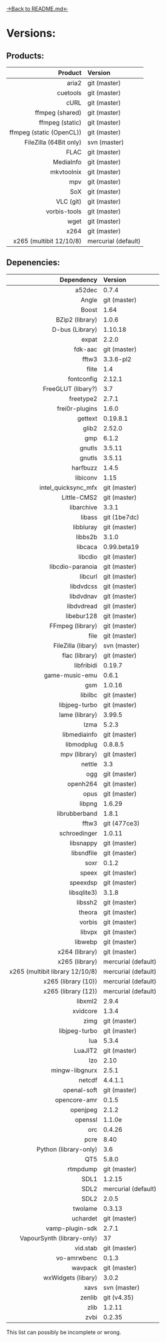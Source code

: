[->Back to README.md<-](VERSIONS.md)

# Versions:

## Products:

| Product                  | Version             |
| ------------------------:|:------------------- |
| aria2                    | git (master)        |
| cuetools                 | git (master)        |
| cURL                     | git (master)        |
| ffmpeg (shared)          | git (master)        |
| ffmpeg (static)          | git (master)        |
| ffmpeg (static (OpenCL)) | git (master)        |
| FileZilla (64Bit only)   | svn (master)        |
| FLAC                     | git (master)        |
| MediaInfo                | git (master)        |
| mkvtoolnix               | git (master)        |
| mpv                      | git (master)        |
| SoX                      | git (master)        |
| VLC (git)                | git (master)        |
| vorbis-tools             | git (master)        |
| wget                     | git (master)        |
| x264                     | git (master)        |
| x265 (multibit 12/10/8)  | mercurial (default) |


## Depenencies:

| Dependency                      | Version             |
| -------------------------------:|:------------------- |
| a52dec                          | 0.7.4               |
| Angle                           | git (master)        |
| Boost                           | 1.64                |
| BZip2 (library)                 | 1.0.6               |
| D-bus (Library)                 | 1.10.18             |
| expat                           | 2.2.0               |
| fdk-aac                         | git (master)        |
| fftw3                           | 3.3.6-pl2           |
| flite                           | 1.4                 |
| fontconfig                      | 2.12.1              |
| FreeGLUT (libary?)              | 3.7                 |
| freetype2                       | 2.7.1               |
| frei0r-plugins                  | 1.6.0               |
| gettext                         | 0.19.8.1            |
| glib2                           | 2.52.0              |
| gmp                             | 6.1.2               |
| gnutls                          | 3.5.11              |
| gnutls                          | 3.5.11              |
| harfbuzz                        | 1.4.5               |
| libiconv                        | 1.15                |
| intel_quicksync_mfx             | git (master)        |
| Little-CMS2                     | git (master)        |
| libarchive                      | 3.3.1               |
| libass                          | git (1be7dc)        |
| libbluray                       | git (master)        |
| libbs2b                         | 3.1.0               |
| libcaca                         | 0.99.beta19         |
| libcdio                         | git (master)        |
| libcdio-paranoia                | git (master)        |
| libcurl                         | git (master)        |
| libdvdcss                       | git (master)        |
| libdvdnav                       | git (master)        |
| libdvdread                      | git (master)        |
| libebur128                      | git (master)        |
| FFmpeg (library)                | git (master)        |
| file                            | git (master)        |
| FileZilla (libary)              | svn (master)        |
| flac (library)                  | git (master)        |
| libfribidi                      | 0.19.7              |
| game-music-emu                  | 0.6.1               |
| gsm                             | 1.0.16              |
| libilbc                         | git (master)        |
| libjpeg-turbo                   | git (master)        |
| lame (library)                  | 3.99.5              |
| lzma                            | 5.2.3               |
| libmediainfo                    | git (master)        |
| libmodplug                      | 0.8.8.5             |
| mpv (library)                   | git (master)        |
| nettle                          | 3.3                 |
| ogg                             | git (master)        |
| openh264                        | git (master)        |
| opus                            | git (master)        |
| libpng                          | 1.6.29              |
| librubberband                   | 1.8.1               |
| fftw3                           | git (477ce3)        |
| schroedinger                    | 1.0.11              |
| libsnappy                       | git (master)        |
| libsndfile                      | git (master)        |
| soxr                            | 0.1.2               |
| speex                           | git (master)        |
| speexdsp                        | git (master)        |
| libsqlite3)                     | 3.1.8               |
| libssh2                         | git (master)        |
| theora                          | git (master)        |
| vorbis                          | git (master)        |
| libvpx                          | git (master)        |
| libwebp                         | git (master)        |
| x264 (library)                  | git (master)        |
| x265 (library)                  | mercurial (default) |
| x265 (multibit library 12/10/8) | mercurial (default) |
| x265 (library (10))             | mercurial (default) |
| x265 (library (12))             | mercurial (default) |
| libxml2                         | 2.9.4               |
| xvidcore                        | 1.3.4               |
| zimg                            | git (master)        |
| libjpeg-turbo                   | git (master)        |
| lua                             | 5.3.4               |
| LuaJIT2                         | git (master)        |
| lzo                             | 2.10                |
| mingw-libgnurx                  | 2.5.1               |
| netcdf                          | 4.4.1.1             |
| openal-soft                     | git (master)        |
| opencore-amr                    | 0.1.5               |
| openjpeg                        | 2.1.2               |
| openssl                         | 1.1.0e              |
| orc                             | 0.4.26              |
| pcre                            | 8.40                |
| Python (library-only)           | 3.6                 |
| QT5                             | 5.8.0               |
| rtmpdump                        | git (master)        |
| SDL1                            | 1.2.15              |
| SDL2                            | mercurial (default) |
| SDL2                            | 2.0.5               |
| twolame                         | 0.3.13              |
| uchardet                        | git (master)        |
| vamp-plugin-sdk                 | 2.7.1               |
| VapourSynth (library-only)      | 37                  |
| vid.stab                        | git (master)        |
| vo-amrwbenc                     | 0.1.3               |
| wavpack                         | git (master)        |
| wxWidgets (libary)              | 3.0.2               |
| xavs                            | svn (master)        |
| zenlib                          | git (v4.35)         |
| zlib                            | 1.2.11              |
| zvbi                            | 0.2.35              |

This list can possibly be incomplete or wrong.